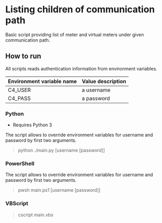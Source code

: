 # Listing children of communication path

Basic script providing list of meter and virtual meters under given communication path.

## How to run

All scripts reads authentication information from environment variables.

|Environment variable name|Value description|
|-|-|
|C4_USER|a username|
|C4_PASS|a password|

### Python

* Requires Python 3

The script allows to override environment variables for username and password by first two arguments.

> python ./main.py [username [password]]

### PowerShell

The script allows to override environment variables for username and password by first two arguments.

> pwsh main.ps1 [username [password]]

### VBScript

> cscript main.vbs
